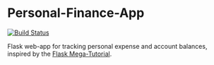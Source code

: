 # Personal-Finance-App
[![Build Status](https://travis-ci.com/fychin/Personal-Finance-App.svg?branch=develop)](https://travis-ci.com/fychin/Personal-Finance-App)

Flask web-app for tracking personal expense and account balances, inspired by the [Flask Mega-Tutorial](https://blog.miguelgrinberg.com/post/the-flask-mega-tutorial-part-i-hello-world).
